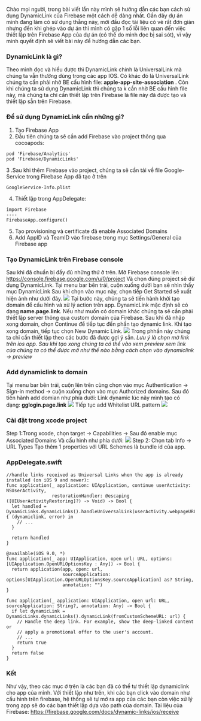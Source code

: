 Chào mọi người, trong bài viết lần này mình sẽ hướng dẫn các bạn cách sử dụng DynamicLink của Firebase một cách dễ dàng nhất. Gần đây dự án mình đang làm có sử dụng thằng này, mới đầu đọc tài liệu có vẻ rất đơn giản nhưng đến khi ghép vào dự án thì mình có gặp 1 số lỗi liên quan đến việc thiết lập trên Firebase App của dự án (có thể do mình đọc bị sai sót), vì vậy mình quyết định sẽ viết bài này để hướng dẫn các bạn. 
### DynamicLink là gì?
Theo mình đọc và hiểu được thì DynamicLink chính là UniversalLink mà chúng ta vẫn thường dùng trong các app IOS. Có khác đó là UniversalLink chúng ta cần phải nhờ BE cấu hình file: **apple-app-site-association** . Còn khi chúng ta sử dụng DynamicLink thì chúng ta k cần nhờ BE cấu hình file này, mà chúng ta chỉ cần thiết lập trên Firebase là file này đã được tạo và thiết lập sẵn trên Firebase.
### Để sử dụng DynamicLink cần những gì? 
1. Tạo Firebase App 
2. Đầu tiên chúng ta sẽ cần add Firebase vào project thông qua cocoapods:
```
pod 'Firebase/Analytics'
pod 'Firebase/DynamicLinks'
```

3 .Sau khi thêm Firebase vào project, chúng ta sẽ cần tải về file Google-Service trong Firebase App đã tạo ở trên
```
GoogleService-Info.plist
```
4. Thiết lập trong AppDelegate:
```
import Firebase
----
FirebaseApp.configure()
```
5. Tạo provisioning và certificate đã enable Associated Domains
6. Add AppID và TeamID vào firebase trong mục Settings/General của Firebase app 
### Tạo DynamicLink trên Firebase console
Sau khi đã chuẩn bị đầy đủ những thứ ở trên. Mở Firebase console lên : https://console.firebase.google.com/u/0/project
Và chọn đúng project sẽ dử dụng DynamicLink.
Tại menu bar bên trái, cuộn xuống dưới bạn sẽ nhìn thấy mục DynamicLink
Sau khi chọn vào mục này, chọn tiếp Get Started sẽ xuất hiện ảnh như dưới đây.
![](https://images.viblo.asia/06842a71-566f-4bf5-ac9b-f01b28da82d6.png)
Tại bước này, chúng ta sẽ tiến hành khởi tạo domain để cấu hình và xử lý action trên app. DynamicLink mặc định sẽ có dạng **name.page.link**. Nếu như muốn có domain khác chúng ta sẽ cần phải thiết lập server thông qua custom domain của Firebase.
Sau khi đã nhập xong domain, chọn  Continue để tiếp tục đến phần tạo dynamic link. 
Khi tạo xong domain, tiếp tục chọn New Dynamic Link. 
![](https://images.viblo.asia/153a9525-0804-4fc6-a7b9-4370355ebc07.png)
Trong phhần này chúng ta chỉ cần thiết lập theo các bước đã được gợi ý sẵn. *Lưu ý là chọn mở link trên ios app. 
Sau khi tạo xong chúng ta có thể vào xem preview xem link của chúng ta có thể được mở như thế nào bằng cách chọn vào dynamiclink -> preview*

### Add dynamiclink to domain
Tại menu bar bên trái, cuộn lên trên cùng chọn vào mục Authentication -> Sign-in method -> cuộn  xuống chọn  vào mục Authorized domains. 
Sau đó tiến hành add domian như phía dưới: 
Link dynamic lúc nãy mình tạo có dạng: **gglogin.page.link**
![](https://images.viblo.asia/116a239b-2e4b-405b-be68-6571f0b6d37e.png)
Tiếp tục add Whitelist URL pattern 
![](https://images.viblo.asia/3e21a85d-226d-4876-82ee-7414a4139f2d.png)
### Cài đặt trong xcode project
Step 1:Trong xcode, chọn target -> Capabilities -> Sau đó enable mục Associated Domains
Và cấu hình như phía dưới:
![](https://images.viblo.asia/6300c922-1c39-438d-a2f9-224d5dc65969.png)
Step 2: Chọn  tab Info -> URL Types
Tạo thêm 1 properties với URL Schemes là bundle id của app.
### AppDelegate.swift
```
//handle links received as Universal Links when the app is already installed (on iOS 9 and newer):
func application(_ application: UIApplication, continue userActivity: NSUserActivity,
                 restorationHandler: @escaping ([UIUserActivityRestoring]?) -> Void) -> Bool {
  let handled = DynamicLinks.dynamicLinks().handleUniversalLink(userActivity.webpageURL!) { (dynamiclink, error) in
    // ...
  }

  return handled
}

@available(iOS 9.0, *)
func application(_ app: UIApplication, open url: URL, options: [UIApplication.OpenURLOptionsKey : Any]) -> Bool {
  return application(app, open: url,
                     sourceApplication: options[UIApplication.OpenURLOptionsKey.sourceApplication] as? String,
                     annotation: "")
}

func application(_ application: UIApplication, open url: URL, sourceApplication: String?, annotation: Any) -> Bool {
  if let dynamicLink = DynamicLinks.dynamicLinks().dynamicLink(fromCustomSchemeURL: url) {
    // Handle the deep link. For example, show the deep-linked content or
    // apply a promotional offer to the user's account.
    // ...
    return true
  }
  return false
}

```

### Kết
Như vậy, theo các mục ở trên là các bạn đã có thể tự thiết lập dynamiclink cho app của mình. Với thiết lập như trên, khi các bạn click vào domain như cấu hình trên firebase, hệ thống sẽ tự mở ra app của các bạn còn việc xử lý trong app sẽ do các bạn thiết lập dựa vào path của domain.
Tài liệu của Firebase: https://firebase.google.com/docs/dynamic-links/ios/receive